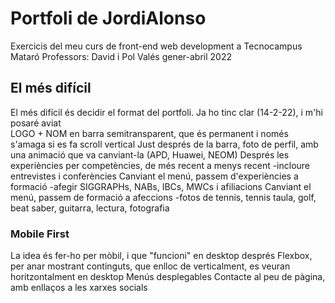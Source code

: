 # Portfoli de JordiAlonso
Exercicis del meu curs de front-end web development a Tecnocampus Mataró
Professors: David i Pol Valés
gener-abril 2022

## El més difícil
El més difícil és decidir el format del portfoli. Ja ho tinc clar (14-2-22), i m'hi posaré aviat<br/>
LOGO + NOM en barra semitransparent, que és permanent i només s'amaga si es fa scroll vertical
Just després de la barra, foto de perfil, amb una animació que va canviant-la (APD, Huawei, NEOM)
Després les experiències per competències, de més recent a menys recent
-incloure entrevistes i conferències
Canviant el menú, passem d'experiències a formació
-afegir SIGGRAPHs, NABs, IBCs, MWCs i afiliacions
Canviant el menú, passem de formació a afeccions
-fotos de tennis, tennis taula, golf, beat saber, guitarra, lectura, fotografia

### Mobile First
La idea és fer-ho per mòbil, i que "funcioni" en desktop després
Flexbox, per anar mostrant continguts, que enlloc de verticalment, es veuran horitzontalment en desktop
Menús desplegables
Contacte al peu de pàgina, amb enllaços a les xarxes socials
